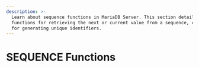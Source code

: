 ```yaml
---
description: >-
  Learn about sequence functions in MariaDB Server. This section details SQL
  functions for retrieving the next or current value from a sequence, crucial
  for generating unique identifiers.
---
```


# SEQUENCE Functions

